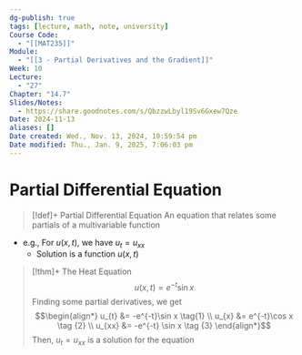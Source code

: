 ```yaml
---
dg-publish: true
tags: [lecture, math, note, university]
Course Code:
  - "[[MAT235]]"
Module:
  - "[[3 - Partial Derivatives and the Gradient]]"
Week: 10
Lecture:
  - "27"
Chapter: "14.7"
Slides/Notes:
  - https://share.goodnotes.com/s/QbzzwLbyl19Sv6Gxew7Qze
Date: 2024-11-13
aliases: []
Date created: Wed., Nov. 13, 2024, 10:59:54 pm
Date modified: Thu., Jan. 9, 2025, 7:06:03 pm
---
```


# Partial Differential Equation

> [!def]+ Partial Differential Equation
> An equation that relates some partials of a multivariable function

- e.g., For $u(x, t)$, we have $u_{t} = u_{xx}$
    - Solution is a function $u(x, t)$

> [!thm]+ The Heat Equation
> $$u(x, t) = e^{-t}\sin x$$
> Finding some partial derivatives, we get
> $$\begin{align*}
> u_{t} &= -e^{-t}\sin x \tag{1} \\
> u_{x} &= e^{-t}\cos x \tag {2} \\
> u_{xx} &= -e^{-t} \sin x \tag {3}
> \end{align*}$$
> Then, $u_{t} = u_{x x}$ is a solution for the equation
